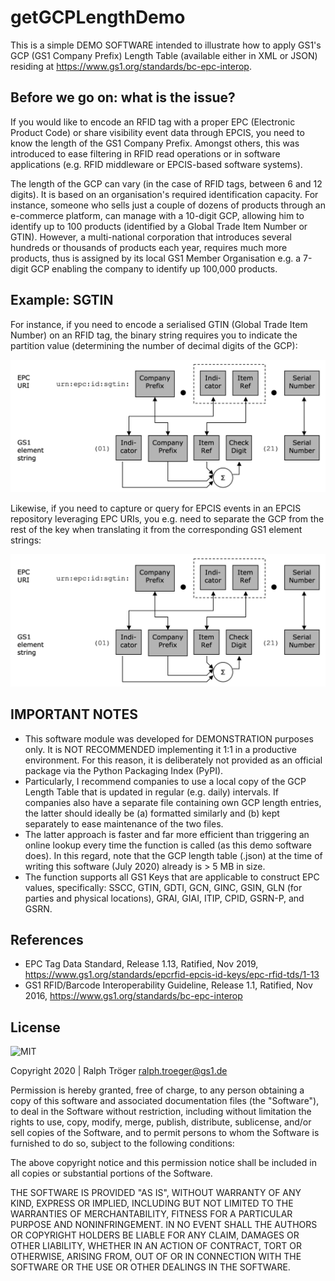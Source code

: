 # getGCPLengthDemo

This is a simple DEMO SOFTWARE intended to illustrate how to apply GS1's GCP (GS1 Company Prefix) Length Table (available either in XML or JSON) residing at https://www.gs1.org/standards/bc-epc-interop.

## Before we go on: what is the issue?

If you would like to encode an RFID tag with a proper EPC (Electronic Product Code) or share visibility event data through EPCIS, you need to know the length of the GS1 Company Prefix. Amongst others, this was introduced to ease filtering in RFID read operations or in software applications (e.g. RFID middleware or EPCIS-based software systems).

The length of the GCP can vary (in the case of RFID tags, between 6 and 12 digits). It is based on an organisation's required identification capacity. For instance, someone who sells just a couple of dozens of products through an e-commerce platform, can manage with a 10-digit GCP, allowing him to identify up to 100 products (identified by a Global Trade Item Number or GTIN). However, a multi-national corporation that introduces several hundreds or thousands of products each year, requires much more products, thus is assigned by its local GS1 Member Organisation e.g. a 7-digit GCP enabling the company to identify up 100,000 products.

## Example: SGTIN
For instance, if you need to encode a serialised GTIN (Global Trade Item Number) on an RFID tag, the binary string requires you to indicate the partition value (determining the number of decimal digits of the GCP):

![SGTIN Coding Table](images/sgtinTranslation.jpeg)

Likewise, if you need to capture or query for EPCIS events in an EPCIS repository leveraging EPC URIs, you e.g. need to separate the GCP from the rest of the key when translating it from the corresponding GS1 element strings:  

![SGTIN Translation](images/sgtinTranslation.jpeg)

## IMPORTANT NOTES

* This software module was developed for DEMONSTRATION purposes only. It is NOT RECOMMENDED implementing it 1:1 in a productive environment. For this reason, it is deliberately not provided as an official package via the Python Packaging Index (PyPI).
* Particularly, I recommend companies to use a local copy of the GCP Length Table that is updated in regular (e.g. daily) intervals. If companies also have a separate file containing own GCP length entries, the latter should ideally be (a) formatted similarly and (b) kept separately to ease maintenance of the two files.
* The latter approach is faster and far more efficient than triggering an online lookup every time the function is called (as this demo software does). In this regard, note that the GCP length table (.json) at the time of writing this software (July 2020) already is > 5 MB in size.
* The function supports all GS1 Keys that are applicable to construct EPC values, specifically: 
SSCC, GTIN, GDTI, GCN, GINC, GSIN, GLN (for parties and physical locations), GRAI, GIAI, ITIP, CPID, GSRN-P, and GSRN.

## References

* EPC Tag Data Standard, Release 1.13, Ratified, Nov 2019, https://www.gs1.org/standards/epcrfid-epcis-id-keys/epc-rfid-tds/1-13
* GS1 RFID/Barcode Interoperability Guideline, Release 1.1, Ratified, Nov 2016, https://www.gs1.org/standards/bc-epc-interop

## License

<img alt="MIT" style="border-width:0" src="https://opensource.org/files/OSIApproved_1.png" width="150px;"/><br />

Copyright 2020 | Ralph Tröger <ralph.troeger@gs1.de>

Permission is hereby granted, free of charge, to any person obtaining a copy of this software and associated documentation files (the "Software"), to deal in the Software without restriction, including without limitation the rights to use, copy, modify, merge, publish, distribute, sublicense, and/or sell copies of the Software, and to permit persons to whom the Software is furnished to do so, subject to the following conditions:

The above copyright notice and this permission notice shall be included in all copies or substantial portions of the Software.

THE SOFTWARE IS PROVIDED "AS IS", WITHOUT WARRANTY OF ANY KIND, EXPRESS OR IMPLIED, INCLUDING BUT NOT LIMITED TO THE WARRANTIES OF MERCHANTABILITY, FITNESS FOR A PARTICULAR PURPOSE AND NONINFRINGEMENT. IN NO EVENT SHALL THE AUTHORS OR COPYRIGHT HOLDERS BE LIABLE FOR ANY CLAIM, DAMAGES OR OTHER LIABILITY, WHETHER IN AN ACTION OF CONTRACT, TORT OR OTHERWISE, ARISING FROM, OUT OF OR IN CONNECTION WITH THE SOFTWARE OR THE USE OR OTHER DEALINGS IN THE SOFTWARE.